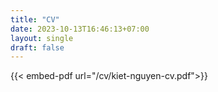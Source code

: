 ```yaml
---
title: "CV"
date: 2023-10-13T16:46:13+07:00
layout: single
draft: false
---
```


{{< embed-pdf url="/cv/kiet-nguyen-cv.pdf">}}
